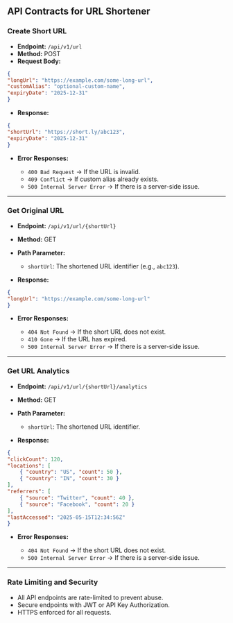 ## API Contracts for URL Shortener

### **Create Short URL**

* **Endpoint:** `/api/v1/url`
* **Method:** POST
* **Request Body:**

```json
{
"longUrl": "https://example.com/some-long-url",
"customAlias": "optional-custom-name",
"expiryDate": "2025-12-31"
}
```
* **Response:**

```json
{
"shortUrl": "https://short.ly/abc123",
"expiryDate": "2025-12-31"
}
```
* **Error Responses:**

  * `400 Bad Request` → If the URL is invalid.
  * `409 Conflict` → If custom alias already exists.
  * `500 Internal Server Error` → If there is a server-side issue.

---

### **Get Original URL**

* **Endpoint:** `/api/v1/url/{shortUrl}`
* **Method:** GET
* **Path Parameter:**

  * `shortUrl`: The shortened URL identifier (e.g., `abc123`).
* **Response:**

```json
{
"longUrl": "https://example.com/some-long-url"
}
```
* **Error Responses:**

  * `404 Not Found` → If the short URL does not exist.
  * `410 Gone` → If the URL has expired.
  * `500 Internal Server Error` → If there is a server-side issue.

---

### **Get URL Analytics**

* **Endpoint:** `/api/v1/url/{shortUrl}/analytics`
* **Method:** GET
* **Path Parameter:**

  * `shortUrl`: The shortened URL identifier.
* **Response:**

```json
{
"clickCount": 120,
"locations": [
    { "country": "US", "count": 50 },
    { "country": "IN", "count": 30 }
],
"referrers": [
    { "source": "Twitter", "count": 40 },
    { "source": "Facebook", "count": 20 }
],
"lastAccessed": "2025-05-15T12:34:56Z"
}
```
* **Error Responses:**

  * `404 Not Found` → If the short URL does not exist.
  * `500 Internal Server Error` → If there is a server-side issue.

---

### **Rate Limiting and Security**

* All API endpoints are rate-limited to prevent abuse.
* Secure endpoints with JWT or API Key Authorization.
* HTTPS enforced for all requests.

